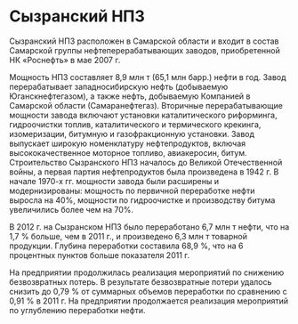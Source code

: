 # Сызранский НПЗ
Сызранский НПЗ расположен в Самарской области и входит в состав Самарской группы нефтеперерабатывающих заводов, приобретенной НК «Роснефть» в мае 2007 г.

Мощность НПЗ составляет 8,9 млн т (65,1 млн барр.) нефти в год. Завод перерабатывает западносибирскую нефть (добываемую Юганскнефтегазом), а также нефть, добываемую Компанией в Самарской области (Самаранефтегаз). Вторичные перерабатывающие мощности завода включают установки каталитического риформинга, гидроочистки топлив, каталитического и термического крекинга, изомеризации, битумную и газофракционную установки. Завод выпускает широкую номенклатуру нефтепродуктов, включая высококачественное моторное топливо, авиакеросин, битум. Строительство Сызранского НПЗ началось до Великой Отечественной войны, а первая партия нефтепродуктов была произведена в 1942 г. В начале 1970-х гг. мощности завода были расширены и модернизированы: мощность по первичной переработке нефти выросла на 40%, мощности по гидроочистке и производству битума увеличились более чем на 70%.

В 2012 г. на Сызранском НПЗ было переработано 6,7 млн т нефти, что на 1,7 % больше, чем в 2011 г., и произведено 6,3 млн т товарной продукции. Глубина переработки составила 68,9 %, что на 6 процентных пунктов больше показателя 2011 г.

На предприятии продолжилась реализация мероприятий по снижению безвозвратных потерь. В результате безвозвратные потери удалось снизить до 0,79 % от суммарных объемов переработки по сравнению с 0,91 % в 2011 г. На предприятии продолжается реализация мероприятий по углублению переработки нефти.
